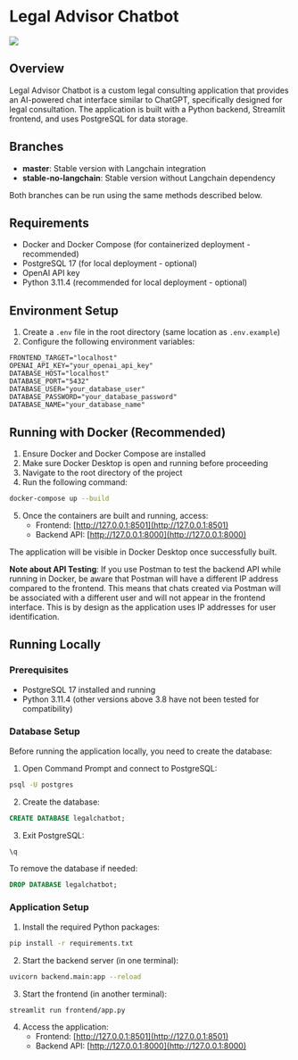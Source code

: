 # Legal Advisor Chatbot

<img src="[https://i.pinimg.com/originals/32/18/15/3218153a3fe328da9c6694966c695dcd.jpg](https://imgur.com/a/w5KcwA2)">

## Overview

Legal Advisor Chatbot is a custom legal consulting application that provides an AI-powered chat interface similar to ChatGPT, specifically designed for legal consultation. The application is built with a Python backend, Streamlit frontend, and uses PostgreSQL for data storage.

## Branches

- **master**: Stable version with Langchain integration
- **stable-no-langchain**: Stable version without Langchain dependency

Both branches can be run using the same methods described below.

## Requirements

- Docker and Docker Compose (for containerized deployment - recommended)
- PostgreSQL 17 (for local deployment - optional)
- OpenAI API key
- Python 3.11.4 (recommended for local deployment - optional)

## Environment Setup

1. Create a `.env` file in the root directory (same location as `.env.example`)
2. Configure the following environment variables:

```
FRONTEND_TARGET="localhost"
OPENAI_API_KEY="your_openai_api_key"
DATABASE_HOST="localhost"
DATABASE_PORT="5432"
DATABASE_USER="your_database_user"
DATABASE_PASSWORD="your_database_password"
DATABASE_NAME="your_database_name"
```

## Running with Docker (Recommended)

1. Ensure Docker and Docker Compose are installed
2. Make sure Docker Desktop is open and running before proceeding
3. Navigate to the root directory of the project
4. Run the following command:

```bash
docker-compose up --build
```

5. Once the containers are built and running, access:
   - Frontend: [http://127.0.0.1:8501](http://127.0.0.1:8501)
   - Backend API: [http://127.0.0.1:8000](http://127.0.0.1:8000)

The application will be visible in Docker Desktop once successfully built.

**Note about API Testing**: If you use Postman to test the backend API while running in Docker, be aware that Postman will have a different IP address compared to the frontend. This means that chats created via Postman will be associated with a different user and will not appear in the frontend interface. This is by design as the application uses IP addresses for user identification.

## Running Locally

### Prerequisites
- PostgreSQL 17 installed and running
- Python 3.11.4 (other versions above 3.8 have not been tested for compatibility)

### Database Setup

Before running the application locally, you need to create the database:

1. Open Command Prompt and connect to PostgreSQL:
```bash
psql -U postgres
```

2. Create the database:
```sql
CREATE DATABASE legalchatbot;
```

3. Exit PostgreSQL:
```
\q
```

To remove the database if needed:
```sql
DROP DATABASE legalchatbot;
```

### Application Setup

1. Install the required Python packages:
```bash
pip install -r requirements.txt
```

2. Start the backend server (in one terminal):
```bash
uvicorn backend.main:app --reload
```

3. Start the frontend (in another terminal):
```bash
streamlit run frontend/app.py
```

4. Access the application:
   - Frontend: [http://127.0.0.1:8501](http://127.0.0.1:8501)
   - Backend API: [http://127.0.0.1:8000](http://127.0.0.1:8000)
